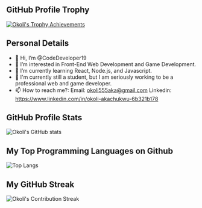 
## GitHub Profile Trophy
[![Okoli's Trophy Achievements](https://github-profile-trophy.vercel.app/?username=CodeDeveloper19&theme=gruvbox)](https://github.com/ryo-ma/github-profile-trophy)

## Personal Details
- 👋 Hi, I’m @CodeDeveloper19
- 👀 I’m interested in Front-End Web Development and Game Development.
- 🌱 I’m currently learning React, Node.js, and Javascript.
- 💼 I'm currently still a student, but I am seriously working to be a professional web and game developer.
- 📫 How to reach me?:
    Email: okoli555aka@gmail.com
    Linkedin: https://www.linkedin.com/in/okoli-akachukwu-6b321b178
      
## GitHub Profile Stats 
![Okoli's GitHub stats](https://github-readme-stats.vercel.app/api?username=CodeDeveloper19&theme=gruvbox&show_icons=true)
    
## My Top Programming Languages on Github 
![Top Langs](https://github-readme-stats.vercel.app/api/top-langs/?username=CodeDeveloper19&theme=gruvbox_light&langs_count=10&layout=compact)

## My GitHub Streak
![Okoli's Contribution Streak](https://github-readme-streak-stats.herokuapp.com/?user=CodeDeveloper19&amp;)
